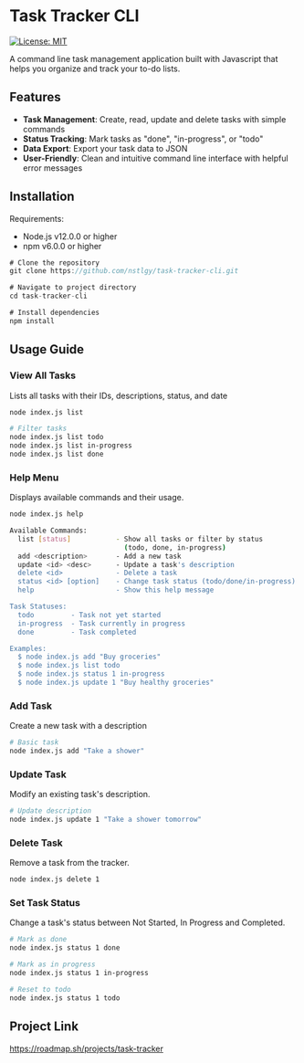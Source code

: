 # Task Tracker CLI

[![License: MIT](https://img.shields.io/badge/License-MIT-yellow.svg)](https://opensource.org/licenses/MIT)

A command line task management application built with Javascript that helps you organize and track your to-do lists.

## Features

- **Task Management**: Create, read, update and delete tasks with simple commands
- **Status Tracking**: Mark tasks as "done", "in-progress", or "todo"
- **Data Export**: Export your task data to JSON
- **User-Friendly**: Clean and intuitive command line interface with helpful error messages

## Installation

Requirements:

- Node.js v12.0.0 or higher
- npm v6.0.0 or higher

```javascript
# Clone the repository
git clone https://github.com/nstlgy/task-tracker-cli.git

# Navigate to project directory
cd task-tracker-cli

# Install dependencies
npm install
```

## Usage Guide

### View All Tasks

Lists all tasks with their IDs, descriptions, status, and date

```bash
node index.js list

# Filter tasks
node index.js list todo
node index.js list in-progress
node index.js list done
```

### Help Menu

Displays available commands and their usage.

```bash
node index.js help

Available Commands:
  list [status]           - Show all tasks or filter by status
                            (todo, done, in-progress)
  add <description>       - Add a new task
  update <id> <desc>      - Update a task's description
  delete <id>             - Delete a task
  status <id> [option]    - Change task status (todo/done/in-progress)
  help                    - Show this help message

Task Statuses:
  todo         - Task not yet started
  in-progress  - Task currently in progress
  done         - Task completed

Examples:
  $ node index.js add "Buy groceries"
  $ node index.js list todo
  $ node index.js status 1 in-progress
  $ node index.js update 1 "Buy healthy groceries"

```

### Add Task

Create a new task with a description

```bash
# Basic task
node index.js add "Take a shower"
```

### Update Task

Modify an existing task's description.

```bash
# Update description
node index.js update 1 "Take a shower tomorrow"
```

### Delete Task

Remove a task from the tracker.

```bash
node index.js delete 1
```

### Set Task Status

Change a task's status between Not Started, In Progress and Completed.

```bash
# Mark as done
node index.js status 1 done

# Mark as in progress
node index.js status 1 in-progress

# Reset to todo
node index.js status 1 todo
```

## Project Link

https://roadmap.sh/projects/task-tracker
